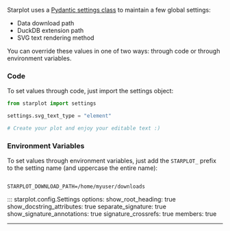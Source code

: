 Starplot uses a [Pydantic settings class](https://docs.pydantic.dev/latest/concepts/pydantic_settings/) to maintain a few global settings:

- Data download path
- DuckDB extension path
- SVG text rendering method

You can override these values in one of two ways: through code or through environment variables.

<h3>Code</h3>
To set values through code, just import the settings object:

```python
from starplot import settings

settings.svg_text_type = "element"

# Create your plot and enjoy your editable text :)

```

<h3>Environment Variables</h3>

To set values through environment variables, just add the `STARPLOT_` prefix to the setting name (and uppercase the entire name):

```shell

STARPLOT_DOWNLOAD_PATH=/home/myuser/downloads

```

::: starplot.config.Settings
    options:
        show_root_heading: true
        show_docstring_attributes: true
        separate_signature: true
        show_signature_annotations: true
        signature_crossrefs: true
        members: true

<hr/>

<br/><br/>
